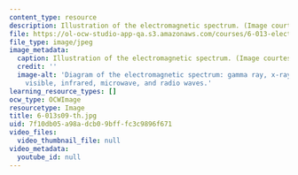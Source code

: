 ```yaml
---
content_type: resource
description: Illustration of the electromagnetic spectrum. (Image courtesy of NASA.)
file: https://ol-ocw-studio-app-qa.s3.amazonaws.com/courses/6-013-electromagnetics-and-applications-spring-2009/7f10db05a98adcb09bfffc3c9896f671_6-013s09-th.jpg
file_type: image/jpeg
image_metadata:
  caption: Illustration of the electromagnetic spectrum. (Image courtesy of [NASA](http://www.nasa.gov/home/index.html).)
  credit: ''
  image-alt: 'Diagram of the electromagnetic spectrum: gamma ray, x-ray, ultraviolet,
    visible, infrared, microwave, and radio waves.'
learning_resource_types: []
ocw_type: OCWImage
resourcetype: Image
title: 6-013s09-th.jpg
uid: 7f10db05-a98a-dcb0-9bff-fc3c9896f671
video_files:
  video_thumbnail_file: null
video_metadata:
  youtube_id: null
---
```

